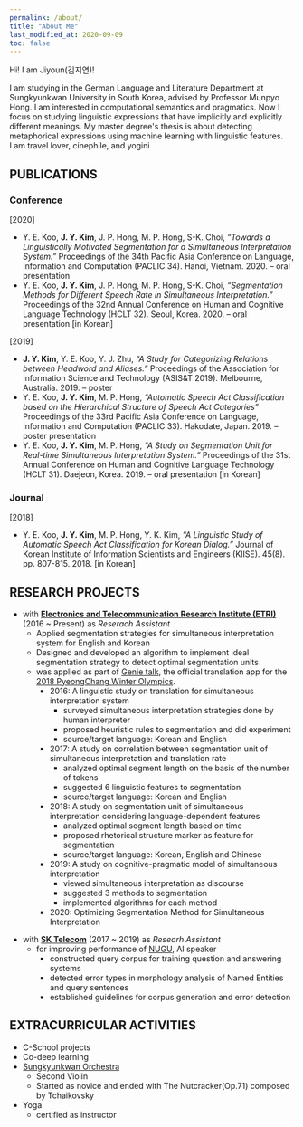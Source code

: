 ```yaml
---
permalink: /about/
title: "About Me"
last_modified_at: 2020-09-09
toc: false
---
```


Hi! I am Jiyoun(김지연)!

I am studying in the German Language and Literature Department at Sungkyunkwan University in South Korea, advised by Professor Munpyo Hong.
I am interested in computational semantics and pragmatics. Now I focus on studying linguistic expressions that have implicitly and explicitly different meanings. My master degree's thesis is about detecting metaphorical expressions using machine learning with linguistic features.  
I am travel lover, cinephile, and yogini

## PUBLICATIONS
### Conference
\[2020\]
* Y. E. Koo, **J. Y. Kim**, J. P. Hong, M. P. Hong, S-K. Choi, *“Towards a Linguistically Motivated Segmentation for a Simultaneous Interpretation System.”* Proceedings of the 34th Pacific Asia Conference on Language, Information and Computation (PACLIC 34). Hanoi, Vietnam. 2020. – oral presentation
* Y. E. Koo, **J. Y. Kim**, J. P. Hong, M. P. Hong, S-K. Choi, *“Segmentation Methods for Different Speech Rate in Simultaneous Interpretation.”* Proceedings of the 32nd Annual Conference on Human and Cognitive Language Technology (HCLT 32). Seoul, Korea. 2020. – oral presentation \[in Korean\]

\[2019\]
* **J. Y. Kim**, Y. E. Koo, Y. J. Zhu, *“A Study for Categorizing Relations between Headword and Aliases.”* Proceedings of the Association for Information Science and Technology (ASIS&T 2019). Melbourne, Australia. 2019. – poster
* Y. E. Koo, **J. Y. Kim**, M. P. Hong, *“Automatic Speech Act Classification based on the Hierarchical Structure of Speech Act Categories”* Proceedings of the 33rd Pacific Asia Conference on Language, Information and Computation (PACLIC 33). Hakodate, Japan. 2019. – poster presentation
* Y. E. Koo, **J. Y. Kim**, M. P. Hong, *“A Study on Segmentation Unit for Real-time Simultaneous Interpretation System.”* Proceedings of the 31st Annual Conference on Human and Cognitive Language Technology (HCLT 31). Daejeon, Korea. 2019. – oral presentation [in Korean]

### Journal
\[2018\]
* Y. E. Koo, **J. Y. Kim**, M. P. Hong, Y. K. Kim, *“A Linguistic Study of Automatic Speech Act Classification for Korean Dialog.”* Journal of Korean Institute of Information Scientists and Engineers (KIISE). 45(8). pp. 807-815. 2018. \[in Korean\] 

## RESEARCH PROJECTS
* with **[Electronics and Telecommunication Research Institute (ETRI)]** (2016 ~ Present) as *Reserach Assistant*
  - Applied segmentation strategies for simultaneous interpretation system for English and Korean
  - Designed and developed an algorithm to implement ideal segmentation strategy to detect optimal segmentation units
  - was applied as part of [Genie talk], the official translation app for the [2018 PyeongChang Winter Olympics].  
    + 2016: A linguistic study on translation for simultaneous interpretation system
      + surveyed simultaneous interpretation strategies done by human interpreter
      + proposed heuristic rules to segmentation and did experiment
      + source/target language: Korean and English
    + 2017: A study on correlation between segmentation unit of simultaneous interpretation and translation rate
      + analyzed optimal segment length on the basis of the number of tokens
      + suggested 6 linguistic features to segmentation
      + source/target language: Korean and English
    + 2018: A study on segmentation unit of simultaneous interpretation considering language-dependent features
      + analyzed optimal segment length based on time
      + proposed rhetorical structure marker as feature for segmentation
      + source/target language: Korean, English and Chinese
    + 2019: A study on cognitive-pragmatic model of simultaneous interpretation
      + viewed simultaneous interpretation as discourse
      + suggested 3 methods to segmentation
      + implemented algorithms for each method
    + 2020: Optimizing Segmentation Method for Simultaneous Interpretation

[Electronics and Telecommunication Research Institute (ETRI)]: https://www.etri.re.kr/eng/main/main.etri  
[Genie talk]: https://play.google.com/store/apps/details?id=com.hancom.interfree.genietalk&hl=en_US&gl=US
[2018 PyeongChang Winter Olympics]: https://www.olympic.org/pyeongchang-2018


* with **[SK Telecom]** (2017 ~ 2019) as *Researh Assistant*
  - for improving performance of [NUGU], AI speaker
    + constructed query corpus for training question and answering systems
    + detected error types in morphology analysis of Named Entities and query sentences 
    + established guidelines for corpus generation and error detection
  

[SK Telecom]: https://www.sktelecom.com/index_en.html
[NUGU]: https://www.koreatimes.co.kr/www/tech/2019/04/133_267403.html


## EXTRACURRICULAR ACTIVITIES
* C-School projects
* Co-deep learning
* [Sungkyunkwan Orchestra]
  - Second Violin
  - Started as novice and ended with The Nutcracker(Op.71) composed by Tchaikovsky
* Yoga
  - certified as instructor

[Sungkyunkwan Orchestra]: https://www.youtube.com/channel/UCjKqKdXrBXueTrcRDOtzgHA

